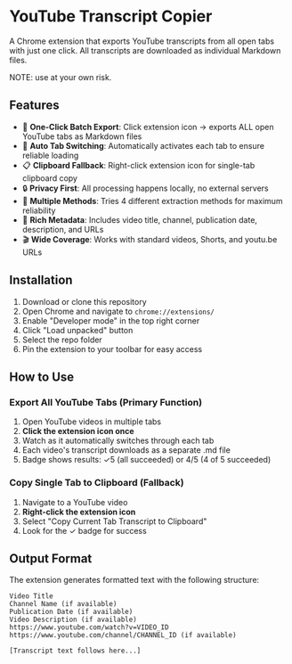 # YouTube Transcript Copier

A Chrome extension that exports YouTube transcripts from all open tabs with just one click. All transcripts are downloaded as individual Markdown files.

NOTE: use at your own risk.

## Features

- 🎯 **One-Click Batch Export**: Click extension icon → exports ALL open YouTube tabs as Markdown files
- 🔄 **Auto Tab Switching**: Automatically activates each tab to ensure reliable loading
- 📋 **Clipboard Fallback**: Right-click extension icon for single-tab clipboard copy
- 🔒 **Privacy First**: All processing happens locally, no external servers
- 🚀 **Multiple Methods**: Tries 4 different extraction methods for maximum reliability
- 📝 **Rich Metadata**: Includes video title, channel, publication date, description, and URLs
- 🎬 **Wide Coverage**: Works with standard videos, Shorts, and youtu.be URLs

## Installation

1. Download or clone this repository
2. Open Chrome and navigate to `chrome://extensions/`
3. Enable "Developer mode" in the top right corner
4. Click "Load unpacked" button
5. Select the repo folder
6. Pin the extension to your toolbar for easy access

## How to Use

### Export All YouTube Tabs (Primary Function)
1. Open YouTube videos in multiple tabs
2. **Click the extension icon once** 
3. Watch as it automatically switches through each tab
4. Each video's transcript downloads as a separate .md file
5. Badge shows results: ✓5 (all succeeded) or 4/5 (4 of 5 succeeded)

### Copy Single Tab to Clipboard (Fallback)
1. Navigate to a YouTube video
2. **Right-click the extension icon**
3. Select "Copy Current Tab Transcript to Clipboard"
4. Look for the ✓ badge for success


## Output Format

The extension generates formatted text with the following structure:

```
Video Title
Channel Name (if available)
Publication Date (if available)
Video Description (if available)
https://www.youtube.com/watch?v=VIDEO_ID
https://www.youtube.com/channel/CHANNEL_ID (if available)

[Transcript text follows here...]
```